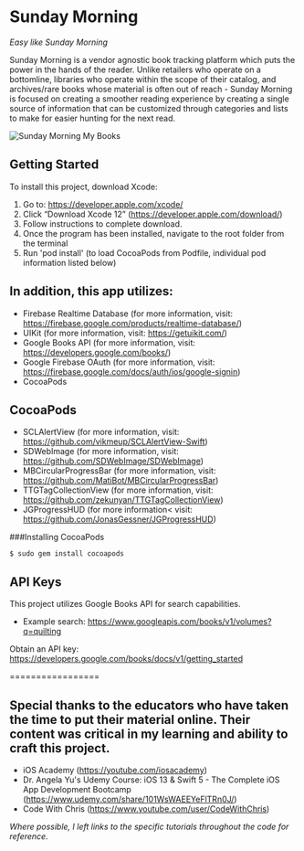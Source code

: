 # Sunday Morning

*Easy like Sunday Morning*

Sunday Morning is a vendor agnostic book tracking platform which puts the power in the hands of the reader. Unlike retailers who operate on a bottomline, libraries
who operate within the scope of their catalog, and archives/rare books whose material is often out of reach - Sunday Morning is focused on creating a smoother reading
experience by creating a single source of information that can be customized through categories and lists to make for easier hunting for the next read. 

![Sunday Morning My Books](https://drive.google.com/file/d/1eHGr8anBs3BoRiJM4yuHvh4UNtZbS75I/view?usp=sharing)

## Getting Started
To install this project, download Xcode:
1. Go to: https://developer.apple.com/xcode/
2. Click “Download Xcode 12” (https://developer.apple.com/download/)
3. Follow instructions to complete download.
4. Once the program has been installed, navigate to the root folder from the terminal
5. Run 'pod install' (to load CocoaPods from Podfile, individual pod information listed below)


## In addition, this app utilizes:
- Firebase Realtime Database (for more information, visit: https://firebase.google.com/products/realtime-database/)
- UIKit (for more information, visit: https://getuikit.com/)
- Google Books API (for more information, visit: https://developers.google.com/books/)
- Google Firebase OAuth (for more information, visit: https://firebase.google.com/docs/auth/ios/google-signin)
- CocoaPods

## CocoaPods
- SCLAlertView (for more information, visit: https://github.com/vikmeup/SCLAlertView-Swift)
- SDWebImage (for more information, visit: https://github.com/SDWebImage/SDWebImage)
- MBCircularProgressBar (for more information, visit: https://github.com/MatiBot/MBCircularProgressBar)
- TTGTagCollectionView (for more information, visit: https://github.com/zekunyan/TTGTagCollectionView)
- JGProgressHUD (for more information< visit: https://github.com/JonasGessner/JGProgressHUD)

###Installing CocoaPods

```shell
$ sudo gem install cocoapods
```

## API Keys

This project utilizes Google Books API for search capabilities.
  - Example search: https://www.googleapis.com/books/v1/volumes?q=quilting

Obtain an API key: https://developers.google.com/books/docs/v1/getting_started

=================

## Special thanks to the educators who have taken the time to put their material online. Their content was critical in my learning and ability to craft this project.
- iOS Academy (https://youtube.com/iosacademy)
- Dr. Angela Yu's Udemy Course: iOS 13 & Swift 5 - The Complete iOS App Development Bootcamp (https://www.udemy.com/share/101WsWAEEYeFlTRn0J/)
- Code With Chris (https://www.youtube.com/user/CodeWithChris)

*Where possible, I left links to the specific tutorials throughout the code for reference.* 
